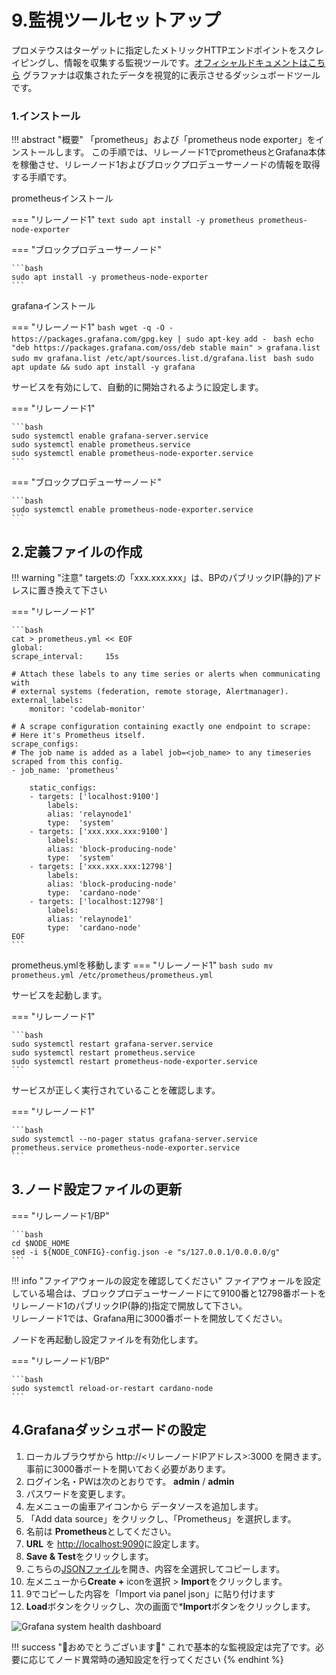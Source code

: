 # **9.監視ツールセットアップ**

プロメテウスはターゲットに指定したメトリックHTTPエンドポイントをスクレイピングし、情報を収集する監視ツールです。[オフィシャルドキュメントはこちら](https://prometheus.io/docs/introduction/overview/) グラファナは収集されたデータを視覚的に表示させるダッシュボードツールです。

### **1.インストール**

!!! abstract "概要"
    「prometheus」および「prometheus node exporter」をインストールします。 この手順では、リレーノード1でprometheusとGrafana本体を稼働させ、リレーノード1およびブロックプロデューサーノードの情報を取得する手順です。

prometheusインストール

=== "リレーノード1"
    ```text
    sudo apt install -y prometheus prometheus-node-exporter
    ```

=== "ブロックプロデューサーノード"

    ```bash
    sudo apt install -y prometheus-node-exporter
    ```

grafanaインストール

=== "リレーノード1"
    ```bash
    wget -q -O - https://packages.grafana.com/gpg.key | sudo apt-key add -
    ```
    ```bash
    echo "deb https://packages.grafana.com/oss/deb stable main" > grafana.list
    sudo mv grafana.list /etc/apt/sources.list.d/grafana.list
    ```
    ```bash
    sudo apt update && sudo apt install -y grafana
    ```

サービスを有効にして、自動的に開始されるように設定します。

=== "リレーノード1"

    ```bash
    sudo systemctl enable grafana-server.service
    sudo systemctl enable prometheus.service
    sudo systemctl enable prometheus-node-exporter.service
    ```

=== "ブロックプロデューサーノード"

    ```bash
    sudo systemctl enable prometheus-node-exporter.service
    ```

## **2.定義ファイルの作成**

!!! warning "注意"
    targets:の「xxx.xxx.xxx」は、BPのパブリックIP(静的)アドレスに置き換えて下さい

=== "リレーノード1"

    ```bash
    cat > prometheus.yml << EOF
    global:
    scrape_interval:     15s 

    # Attach these labels to any time series or alerts when communicating with
    # external systems (federation, remote storage, Alertmanager).
    external_labels:
        monitor: 'codelab-monitor'

    # A scrape configuration containing exactly one endpoint to scrape:
    # Here it's Prometheus itself.
    scrape_configs:
    # The job name is added as a label job=<job_name> to any timeseries scraped from this config.
    - job_name: 'prometheus'

        static_configs:
        - targets: ['localhost:9100']
            labels:
            alias: 'relaynode1'
            type:  'system'
        - targets: ['xxx.xxx.xxx:9100']
            labels:
            alias: 'block-producing-node'
            type:  'system'
        - targets: ['xxx.xxx.xxx:12798']
            labels:
            alias: 'block-producing-node'
            type:  'cardano-node'
        - targets: ['localhost:12798']
            labels:
            alias: 'relaynode1'
            type:  'cardano-node'
    EOF
    ```

prometheus.ymlを移動します
=== "リレーノード1"
    ```bash
    sudo mv prometheus.yml /etc/prometheus/prometheus.yml
    ```

サービスを起動します。

=== "リレーノード1"

    ```bash
    sudo systemctl restart grafana-server.service
    sudo systemctl restart prometheus.service
    sudo systemctl restart prometheus-node-exporter.service
    ```

サービスが正しく実行されていることを確認します。

=== "リレーノード1"

    ```bash
    sudo systemctl --no-pager status grafana-server.service prometheus.service prometheus-node-exporter.service
    ```


## **3.ノード設定ファイルの更新**
=== "リレーノード1/BP"

    ```bash
    cd $NODE_HOME
    sed -i ${NODE_CONFIG}-config.json -e "s/127.0.0.1/0.0.0.0/g"
    ```



!!! info "ファイアウォールの設定を確認してください"
    ファイアウォールを設定している場合は、ブロックプロデューサーノードにて9100番と12798番ポートをリレーノード1のパブリックIP(静的)指定で開放して下さい。  
    リレーノード1では、Grafana用に3000番ポートを開放してください。


ノードを再起動し設定ファイルを有効化します。


=== "リレーノード1/BP"

    ```bash
    sudo systemctl reload-or-restart cardano-node
    ```


## **4.Grafanaダッシュボードの設定**

1. ローカルブラウザから http://&lt;リレーノードIPアドレス&gt;:3000 を開きます。 事前に3000番ポートを開いておく必要があります。
2. ログイン名・PWは次のとおりです。 **admin** / **admin**
3. パスワードを変更します。
4. 左メニューの歯車アイコンから データソースを追加します。
5. 「Add data source」をクリックし、「Prometheus」を選択します。
6. 名前は **Prometheus**としてください。
7. **URL** を [http://localhost:9090](http://localhost:9090)に設定します。
8. **Save & Test**をクリックします。
9. こちらの[JSONファイル](https://raw.githubusercontent.com/btbf/coincashew/master/guild-tools/grafana-monitor-cardano-nodes-by-kaze.json)を開き、内容を全選択してコピーします。
10. 左メニューから**Create +** iconを選択 &gt; **Import**をクリックします。
11. 9でコピーした内容を「Import via panel json」に貼り付けます
12. **Load**ボタンをクリックし、次の画面で***Import**ボタンをクリックします。


![Grafana system health dashboard](https://gblobscdn.gitbook.com/assets%2F-M5KYnWuA6dS_nKYsmfV%2F-MJFWbLTL5oVQ3taFexL%2F-MJFX9deFAhN4ks6OQCL%2Fdashboard-kaze.jpg?alt=media&token=f28e434a-fcbf-40d7-8844-4ff8a36a0005)



!!! success "🎊おめでとうございます🎊"
これで基本的な監視設定は完了です。必要に応じてノード異常時の通知設定を行ってください
{% endhint %}